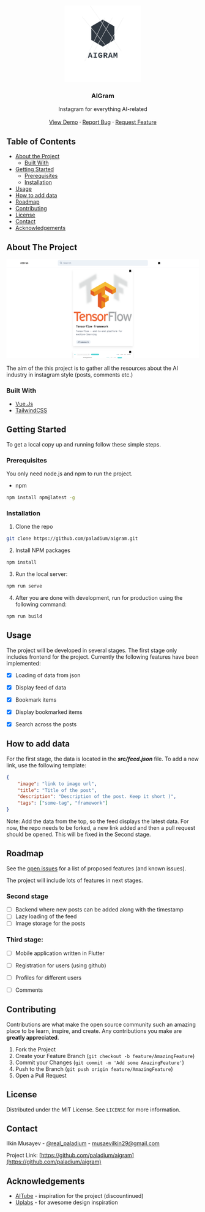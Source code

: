 <!-- PROJECT LOGO -->
<br />
<p align="center">
  <a href="https://github.com/paladium/aigram">
    <img src="./images/logo.png" alt="Logo" width="200" height="200">
  </a>

  <h3 align="center">AIGram</h3>

  <p align="center">
    Instagram for everything AI-related
    <br />
    <br />
    <a href="https://wonderful-visvesvaraya-7dfbae.netlify.com">View Demo</a>
    ·
    <a href="https://github.com/paladium/aigram/issues">Report Bug</a>
    ·
    <a href="https://github.com/paladium/aigram/issues">Request Feature</a>
  </p>
</p>



<!-- TABLE OF CONTENTS -->
## Table of Contents

* [About the Project](#about-the-project)
  * [Built With](#built-with)
* [Getting Started](#getting-started)
  * [Prerequisites](#prerequisites)
  * [Installation](#installation)
* [Usage](#usage)
* [How to add data](#how-to-add-data)
* [Roadmap](#roadmap)
* [Contributing](#contributing)
* [License](#license)
* [Contact](#contact)
* [Acknowledgements](#acknowledgements)



<!-- ABOUT THE PROJECT -->
## About The Project

![AIGram desktop screenshot](./images/screenshot.png)

The aim of the this project is to gather all the resources about the AI industry in instagram style (posts, comments etc.)

### Built With

* [Vue.Js](https://vuejs.org/)
* [TailwindCSS](https://tailwindcss.com/)


<!-- GETTING STARTED -->
## Getting Started

To get a local copy up and running follow these simple steps.

### Prerequisites

You only need node.js and npm to run the project.
* npm
```sh
npm install npm@latest -g
```

### Installation
 
1. Clone the repo
```sh
git clone https://github.com/paladium/aigram.git
```
2. Install NPM packages
```sh
npm install
```
3. Run the local server:
```sh
npm run serve
```
4. After you are done with development, run for production using the following command:
```sh
npm run build
```


<!-- USAGE EXAMPLES -->
## Usage

The project will be developed in several stages. The first stage only includes frontend for the project. Currently the following features have been implemented:
- [x] Loading of data from json
- [x] Display feed of data
- [x] Bookmark items
- [x] Display bookmarked items
- [x] Search across the posts


## How to add data

For the first stage, the data is located in the ***src/feed.json*** file. To add a new link, use the following template:
```json
{
    "image": "link to image url",
    "title": "Title of the post",
    "description": "Description of the post. Keep it short )",
    "tags": ["some-tag", "framework"]
}
```
Note: Add the data from the top, so the feed displays the latest data.
For now, the repo needs to be forked, a new link added and then a pull request should be opened. This will be fixed in the Second stage.

<!-- ROADMAP -->
## Roadmap

See the [open issues](https://github.com/paladium/aigram/issues) for a list of proposed features (and known issues).

The project will include lots of features in next stages.

### Second stage
- [ ] Backend where new posts can be added along with the timestamp
- [ ] Lazy loading of the feed
- [ ] Image storage for the posts

### Third stage:
- [ ] Mobile application written in Flutter
- [ ] Registration for users (using github)
- [ ] Profiles for different users
- [ ] Comments


<!-- CONTRIBUTING -->
## Contributing

Contributions are what make the open source community such an amazing place to be learn, inspire, and create. Any contributions you make are **greatly appreciated**.

1. Fork the Project
2. Create your Feature Branch (`git checkout -b feature/AmazingFeature`)
3. Commit your Changes (`git commit -m 'Add some AmazingFeature'`)
4. Push to the Branch (`git push origin feature/AmazingFeature`)
5. Open a Pull Request

<!-- LICENSE -->
## License

Distributed under the MIT License. See `LICENSE` for more information.



<!-- CONTACT -->
## Contact

Ilkin Musayev - [@real_paladium](https://twitter.com/real_paladium) - musaevilkin29@gmail.com

Project Link: [https://github.com/paladium/aigram](https://github.com/paladium/aigram)



<!-- ACKNOWLEDGEMENTS -->
## Acknowledgements

* [AITube](http://web.archive.org/web/20190124222053/https://aitube.io/) - inspiration for the project (discountinued)
* [Uplabs](https://www.uplabs.com/) - for awesome design inspiration